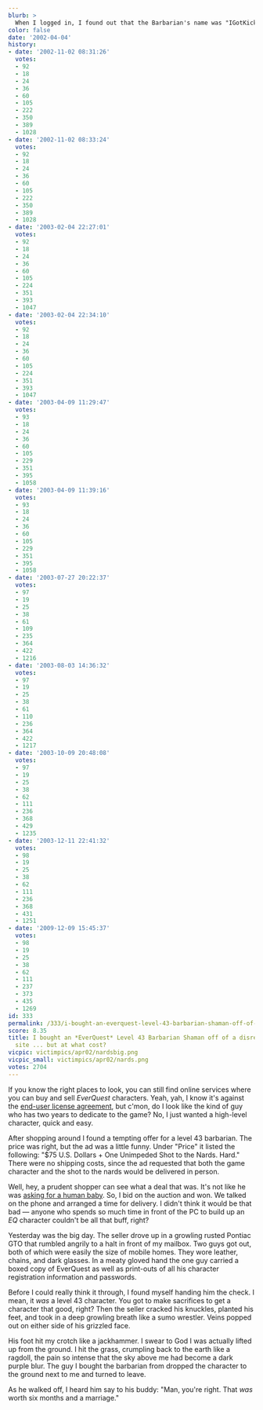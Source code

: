 ```yaml
---
blurb: >
  When I logged in, I found out that the Barbarian's name was "IGotKicked InThaBalls"
color: false
date: '2002-04-04'
history:
- date: '2002-11-02 08:31:26'
  votes:
  - 92
  - 18
  - 24
  - 36
  - 60
  - 105
  - 222
  - 350
  - 389
  - 1028
- date: '2002-11-02 08:33:24'
  votes:
  - 92
  - 18
  - 24
  - 36
  - 60
  - 105
  - 222
  - 350
  - 389
  - 1028
- date: '2003-02-04 22:27:01'
  votes:
  - 92
  - 18
  - 24
  - 36
  - 60
  - 105
  - 224
  - 351
  - 393
  - 1047
- date: '2003-02-04 22:34:10'
  votes:
  - 92
  - 18
  - 24
  - 36
  - 60
  - 105
  - 224
  - 351
  - 393
  - 1047
- date: '2003-04-09 11:29:47'
  votes:
  - 93
  - 18
  - 24
  - 36
  - 60
  - 105
  - 229
  - 351
  - 395
  - 1058
- date: '2003-04-09 11:39:16'
  votes:
  - 93
  - 18
  - 24
  - 36
  - 60
  - 105
  - 229
  - 351
  - 395
  - 1058
- date: '2003-07-27 20:22:37'
  votes:
  - 97
  - 19
  - 25
  - 38
  - 61
  - 109
  - 235
  - 364
  - 422
  - 1216
- date: '2003-08-03 14:36:32'
  votes:
  - 97
  - 19
  - 25
  - 38
  - 61
  - 110
  - 236
  - 364
  - 422
  - 1217
- date: '2003-10-09 20:48:08'
  votes:
  - 97
  - 19
  - 25
  - 38
  - 62
  - 111
  - 236
  - 368
  - 429
  - 1235
- date: '2003-12-11 22:41:32'
  votes:
  - 98
  - 19
  - 25
  - 38
  - 62
  - 111
  - 236
  - 368
  - 431
  - 1251
- date: '2009-12-09 15:45:37'
  votes:
  - 98
  - 19
  - 25
  - 38
  - 62
  - 111
  - 237
  - 373
  - 435
  - 1269
id: 333
permalink: /333/i-bought-an-everquest-level-43-barbarian-shaman-off-of-a-disreputable-auction-site--but-at-what-cost/
score: 8.35
title: I bought an *EverQuest* Level 43 Barbarian Shaman off of a disreputable auction
  site ... but at what cost?
vicpic: victimpics/apr02/nardsbig.png
vicpic_small: victimpics/apr02/nards.png
votes: 2704
---
```


If you know the right places to look, you can still find online services
where you can buy and sell *EverQuest* characters. Yeah, yah, I know
it's against the [end-user license agreement](@/victim/63.md), but
c'mon, do I look like the kind of guy who has two years to dedicate to
the game? No, I just wanted a high-level character, quick and easy.

After shopping around I found a tempting offer for a level 43 barbarian.
The price was right, but the ad was a little funny. Under "Price" it
listed the following: "$75 U.S. Dollars + One Unimpeded Shot to the
Nards. Hard." There were no shipping costs, since the ad requested that
both the game character and the shot to the nards would be delivered in
person.

Well, hey, a prudent shopper can see what a deal that was. It's not like
he was [asking for a human baby](@/victim/54.md). So, I bid on the
auction and won. We talked on the phone and arranged a time for
delivery. I didn't think it would be that bad — anyone who spends so
much time in front of the PC to build up an *EQ* character couldn't be
all that buff, right?

Yesterday was the big day. The seller drove up in a growling rusted
Pontiac GTO that rumbled angrily to a halt in front of my mailbox. Two
guys got out, both of which were easily the size of mobile homes. They
wore leather, chains, and dark glasses. In a meaty gloved hand the one
guy carried a boxed copy of EverQuest as well as print-outs of all his
character registration information and passwords.

Before I could really think it through, I found myself handing him the
check. I mean, it *was* a level 43 character. You got to make sacrifices
to get a character that good, right? Then the seller cracked his
knuckles, planted his feet, and took in a deep growling breath like a
sumo wrestler. Veins popped out on either side of his grizzled face.

His foot hit my crotch like a jackhammer. I swear to God I was actually
lifted up from the ground. I hit the grass, crumpling back to the earth
like a ragdoll, the pain so intense that the sky above me had become a
dark purple blur. The guy I bought the barbarian from dropped the
character to the ground next to me and turned to leave.

As he walked off, I heard him say to his buddy: "Man, you're right. That
*was* worth six months and a marriage."